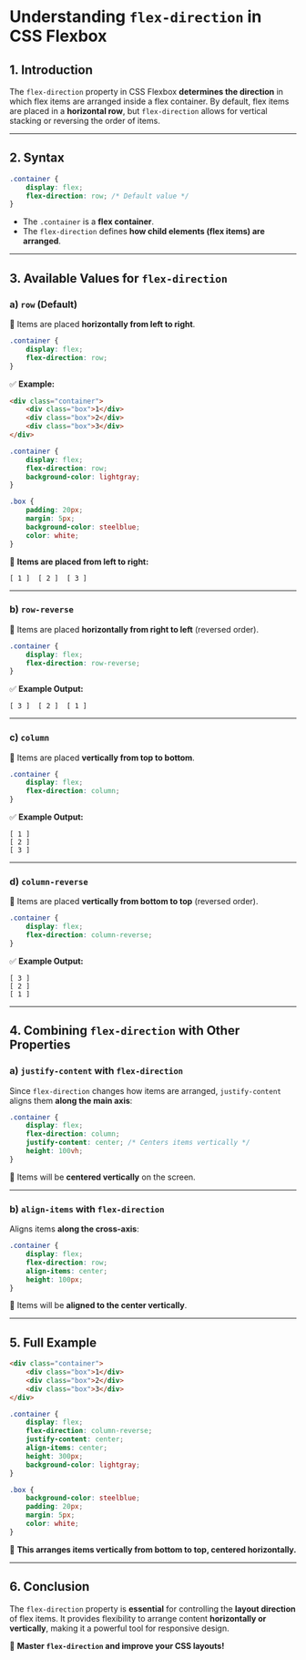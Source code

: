 # **Understanding `flex-direction` in CSS Flexbox**

## **1. Introduction**

The `flex-direction` property in CSS Flexbox **determines the direction** in which flex items are arranged inside a flex container. By default, flex items are placed in a **horizontal row**, but `flex-direction` allows for vertical stacking or reversing the order of items.

---

## **2. Syntax**

```css
.container {
    display: flex;
    flex-direction: row; /* Default value */
}
```

- The `.container` is a **flex container**.
- The `flex-direction` defines **how child elements (flex items) are arranged**.

---

## **3. Available Values for `flex-direction`**

### **a) `row` (Default)**

📌 Items are placed **horizontally from left to right**.

```css
.container {
    display: flex;
    flex-direction: row;
}
```

✅ **Example:**

```html
<div class="container">
    <div class="box">1</div>
    <div class="box">2</div>
    <div class="box">3</div>
</div>
```

```css
.container {
    display: flex;
    flex-direction: row;
    background-color: lightgray;
}

.box {
    padding: 20px;
    margin: 5px;
    background-color: steelblue;
    color: white;
}
```

🔹 **Items are placed from left to right:**

```
[ 1 ]  [ 2 ]  [ 3 ]
```

---

### **b) `row-reverse`**

📌 Items are placed **horizontally from right to left** (reversed order).

```css
.container {
    display: flex;
    flex-direction: row-reverse;
}
```

✅ **Example Output:**

```
[ 3 ]  [ 2 ]  [ 1 ]
```

---

### **c) `column`**

📌 Items are placed **vertically from top to bottom**.

```css
.container {
    display: flex;
    flex-direction: column;
}
```

✅ **Example Output:**

```
[ 1 ]  
[ 2 ]  
[ 3 ]  
```

---

### **d) `column-reverse`**

📌 Items are placed **vertically from bottom to top** (reversed order).

```css
.container {
    display: flex;
    flex-direction: column-reverse;
}
```

✅ **Example Output:**

```
[ 3 ]  
[ 2 ]  
[ 1 ]  
```

---

## **4. Combining `flex-direction` with Other Properties**

### **a) `justify-content` with `flex-direction`**

Since `flex-direction` changes how items are arranged, `justify-content` aligns them **along the main axis**:

```css
.container {
    display: flex;
    flex-direction: column;
    justify-content: center; /* Centers items vertically */
    height: 100vh;
}
```

🔹 Items will be **centered vertically** on the screen.

---

### **b) `align-items` with `flex-direction`**

Aligns items **along the cross-axis**:

```css
.container {
    display: flex;
    flex-direction: row;
    align-items: center;
    height: 100px;
}
```

🔹 Items will be **aligned to the center vertically**.

---

## **5. Full Example**

```html
<div class="container">
    <div class="box">1</div>
    <div class="box">2</div>
    <div class="box">3</div>
</div>
```

```css
.container {
    display: flex;
    flex-direction: column-reverse;
    justify-content: center;
    align-items: center;
    height: 300px;
    background-color: lightgray;
}

.box {
    background-color: steelblue;
    padding: 20px;
    margin: 5px;
    color: white;
}
```

📌 **This arranges items vertically from bottom to top, centered horizontally.**

---

## **6. Conclusion**

The `flex-direction` property is **essential** for controlling the **layout direction** of flex items. It provides flexibility to arrange content **horizontally or vertically**, making it a powerful tool for responsive design.

🚀 **Master `flex-direction` and improve your CSS layouts!**
